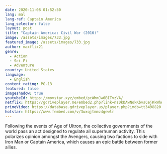 ```yaml
---
date: 2020-11-08 01:52:50
lang: mal
lang-ref: Captain America
lang_selector: false
layout: post
title: "Captain America: Civil War (2016)"
image: /assets/images/733.jpg
featured_image: /assets/images/733.jpg
author: maxflix21
genre:
  - Action
  - Sci-Fi
  - Adventure
country: United States
language:
  - English
content_rating: PG-13
featured: false
imageshadow: true
youtubeId: https://movstar.xyz/embed/pcWhmJw6BITvzVA/
netflix: https://gdriveplayer.me/embed2.php?link=nz0kDAwNokKbvsCejKkWhAvrW9JxT1iUthBp3iH0q2Tslj2s9bUSq64EtoTaMeVoSBW5rD5FvPHCUKH7j0i9ufftxfK6T5S7Hhlat1sVNexN0q16CXik0mAbfPBwU9a7DRrGnrNbs0%252Bbta8ULnL9dndB9EjKx4%252BPuASpCtnAnuhy3Fkt8Ct9bqFpfe7GRmSDA%253D
primeVideo: https://database.gdriveplayer.us/player.php?imdb=tt3498820
hotstar: https://www.fembed.com/v/3wxqjtmmz4gewlr
---
```

Following the events of Age of Ultron, the collective governments of the world pass an act designed to regulate all superhuman activity. This polarizes opinion amongst the Avengers, causing two factions to side with Iron Man or Captain America, which causes an epic battle between former allies.